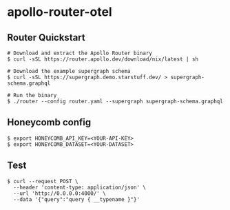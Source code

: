 # apollo-router-otel

## Router Quickstart

```
# Download and extract the Apollo Router binary
$ curl -sSL https://router.apollo.dev/download/nix/latest | sh

# Download the example supergraph schema
$ curl -sSL https://supergraph.demo.starstuff.dev/ > supergraph-schema.graphql

# Run the binary
$ ./router --config router.yaml --supergraph supergraph-schema.graphql
```

## Honeycomb config

```
$ export HONEYCOMB_API_KEY=<YOUR-API-KEY>
$ export HONEYCOMB_DATASET=<YOUR-DATASET>
```

## Test

```
$ curl --request POST \
  --header 'content-type: application/json' \
  --url 'http://0.0.0.0:4000/' \
  --data '{"query":"query { __typename }"}'
```
